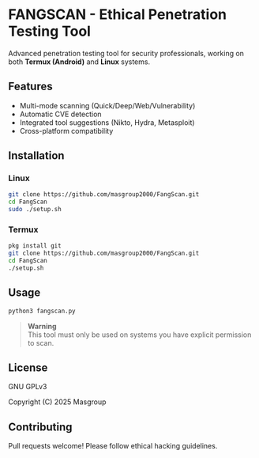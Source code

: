 # FANGSCAN - Ethical Penetration Testing Tool


Advanced penetration testing tool for security professionals, working on both **Termux (Android)** and **Linux** systems.

## Features
- Multi-mode scanning (Quick/Deep/Web/Vulnerability)
- Automatic CVE detection
- Integrated tool suggestions (Nikto, Hydra, Metasploit)
- Cross-platform compatibility

## Installation

### Linux
```bash
git clone https://github.com/masgroup2000/FangScan.git
cd FangScan
sudo ./setup.sh
```

### Termux
```bash
pkg install git
git clone https://github.com/masgroup2000/FangScan.git
cd FangScan
./setup.sh
```

## Usage
```bash
python3 fangscan.py
```
> **Warning**  
> This tool must only be used on systems you have explicit permission to scan.

## License
GNU GPLv3

Copyright (C) 2025 Masgroup
## Contributing
Pull requests welcome! Please follow ethical hacking guidelines.
